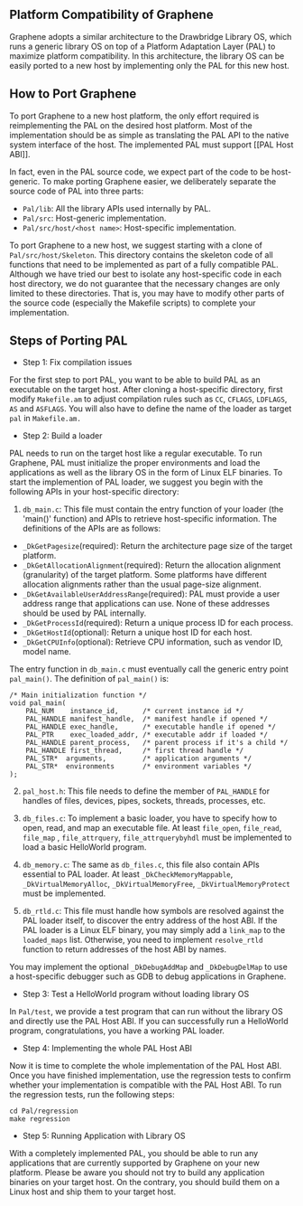 ## Platform Compatibility of Graphene

Graphene adopts a similar architecture to the Drawbridge Library OS, which runs a generic library
OS on top of a Platform Adaptation Layer (PAL) to maximize platform compatibility. In this
architecture, the library OS can be easily ported to a new host by implementing only the PAL
for this new host.

## How to Port Graphene

To port Graphene to a new host platform, the only effort required is reimplementing the PAL on the
desired host platform. Most of the implementation should be as simple as translating the PAL API
to the native system interface of the host. The implemented PAL must support [[PAL Host ABI]].

In fact, even in the PAL source code, we expect part of the code to be host-generic. To make porting
Graphene easier, we deliberately separate the source code of PAL into three parts:

* `Pal/lib`: All the library APIs used internally by PAL.
* `Pal/src`: Host-generic implementation.
* `Pal/src/host/<host name>`: Host-specific implementation.

To port Graphene to a new host, we suggest starting with a clone of `Pal/src/host/Skeleton`. This
directory contains the skeleton code of all functions that need to be implemented as part of a
fully compatible PAL. Although we have tried our best to isolate any host-specific code in each
host directory, we do not guarantee that the necessary changes are only limited to these
directories. That is, you may have to modify other parts of the source code (especially the Makefile
scripts) to complete your implementation.

## Steps of Porting PAL

* Step 1: Fix compilation issues

For the first step to port PAL, you want to be able to build PAL as an executable on the target
host. After cloning a host-specific directory, first modify `Makefile.am` to adjust compilation
rules such as `CC`, `CFLAGS`, `LDFLAGS`, `AS` and `ASFLAGS`. You will also have to define the name
of the loader as target `pal` in `Makefile.am.`

* Step 2: Build a loader

PAL needs to run on the target host like a regular executable. To run Graphene, PAL must initialize
the proper environments and load the applications as well as the library OS in the form of
Linux ELF binaries. To start the implemention of PAL loader, we suggest you begin with the following
APIs in your host-specific directory:

1. `db_main.c`: This file must contain the entry function of your loader (the 'main()' function)
and APIs to retrieve host-specific information. The definitions of the APIs are as follows:

+ `_DkGetPagesize`(required): Return the architecture page size of the target platform.
+ `_DkGetAllocationAlignment`(required): Return the allocation alignment (granularity) of the target
  platform. Some platforms have different allocation alignments rather than the usual page-size
  alignment.
+ `_DkGetAvailableUserAddressRange`(required): PAL must provide a user address range that
  applications can use. None of these addresses should be used by PAL internally.
+ `_DkGetProcessId`(required): Return a unique process ID for each process.
+ `_DkGetHostId`(optional): Return a unique host ID for each host.
+ `_DkGetCPUInfo`(optional): Retrieve CPU information, such as vendor ID, model name.

The entry function in `db_main.c` must eventually call the generic entry point `pal_main()`.
The definition of `pal_main()` is:

    /* Main initialization function */
    void pal_main(
        PAL_NUM    instance_id,      /* current instance id */
        PAL_HANDLE manifest_handle,  /* manifest handle if opened */
        PAL_HANDLE exec_handle,      /* executable handle if opened */
        PAL_PTR    exec_loaded_addr, /* executable addr if loaded */
        PAL_HANDLE parent_process,   /* parent process if it's a child */
        PAL_HANDLE first_thread,     /* first thread handle */
        PAL_STR*  arguments,         /* application arguments */
        PAL_STR*  environments       /* environment variables */
    );

2. `pal_host.h`: This file needs to define the member of `PAL_HANDLE` for handles of files, devices,
   pipes, sockets, threads, processes, etc.

3. `db_files.c`: To implement a basic loader, you have to specify how to open, read, and map an
   executable file. At least `file_open`, `file_read`, `file_map` , `file_attrquery`,
   `file_attrquerybyhdl` must be implemented to load a basic HelloWorld program.

4. `db_memory.c`: The same as `db_files.c`, this file also contain APIs essential to PAL loader. At
   least `_DkCheckMemoryMappable`, `_DkVirtualMemoryAlloc`, `_DkVirtualMemoryFree`,
   `_DkVirtualMemoryProtect` must be implemented.

5. `db_rtld.c`: This file must handle how symbols are resolved against the PAL loader itself, to
   discover the entry address of the host ABI. If the PAL loader is a Linux ELF binary, you may simply
   add a `link_map` to the `loaded_maps` list. Otherwise, you need to implement `resolve_rtld`
   function to return addresses of the host ABI by names.

You may implement the optional `_DkDebugAddMap` and `_DkDebugDelMap` to use a host-specific
debugger such as GDB to debug applications in Graphene.

* Step 3: Test a HelloWorld program without loading library OS

In `Pal/test`, we provide a test program that can run without the library OS and directly use the
PAL Host ABI. If you can successfully run a HelloWorld program, congratulations, you have a working
PAL loader.

* Step 4: Implementing the whole PAL Host ABI

Now it is time to complete the whole implementation of the PAL Host ABI. Once you have finished
implementation, use the regression tests to confirm whether your implementation is compatible with
the PAL Host ABI. To run the regression tests, run the following steps:

    cd Pal/regression
    make regression

* Step 5: Running Application with Library OS

With a completely implemented PAL, you should be able to run any applications that are currently
supported by Graphene on your new platform. Please be aware you should not try to build any
application binaries on your target host. On the contrary, you should build them on a Linux host
and ship them to your target host.
